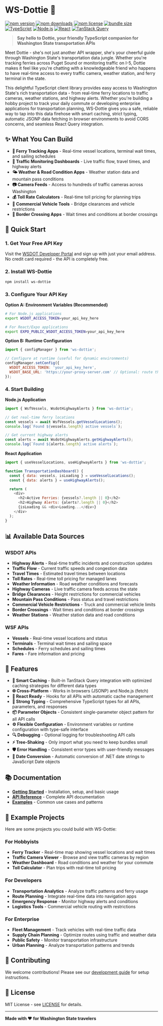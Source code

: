 # WS-Dottie 🚢

[![npm version](https://img.shields.io/npm/v/ws-dottie.svg)](https://www.npmjs.com/package/ws-dottie)
[![npm downloads](https://img.shields.io/npm/dm/ws-dottie.svg)](https://www.npmjs.com/package/ws-dottie)
[![npm license](https://img.shields.io/npm/l/ws-dottie.svg)](https://www.npmjs.com/package/ws-dottie)
[![bundle size](https://img.shields.io/bundlephobia/min/ws-dottie.svg)](https://bundlephobia.com/result?p=ws-dottie)
[![TypeScript](https://img.shields.io/badge/TypeScript-5.0-blue.svg)](https://www.typescriptlang.org/)
[![Node.js](https://img.shields.io/badge/Node.js-18+-green.svg)](https://nodejs.org/)
[![React](https://img.shields.io/badge/React-18+-blue.svg)](https://reactjs.org/)
[![TanStack Query](https://img.shields.io/badge/TanStack%20Query-5+-orange.svg)](https://tanstack.com/query)

> **Say hello to Dottie, your friendly TypeScript companion for Washington State transportation APIs**

Meet Dottie - she's not just another API wrapper, she's your cheerful guide through Washington State's transportation data jungle. Whether you're tracking ferries across Puget Sound or monitoring traffic on I-5, Dottie makes it feel like you're chatting with a knowledgeable friend who happens to have real-time access to every traffic camera, weather station, and ferry terminal in the state. 

This delightful TypeScript client library provides easy access to Washington State's rich transportation data - from real-time ferry locations to traffic cameras, weather stations, and highway alerts. Whether you're building a hobby project to track your daily commute or developing enterprise applications for transportation planning, WS-Dottie gives you a safe, reliable way to tap into this data firehose with smart caching, strict typing, automatic JSONP data fetching in browser environments to avoid CORS concerns, and seamless React Query integration.

## ✨ What You Can Build

- **🚢 Ferry Tracking Apps** - Real-time vessel locations, terminal wait times, and sailing schedules
- **🚗 Traffic Monitoring Dashboards** - Live traffic flow, travel times, and highway alerts
- **🌤️ Weather & Road Condition Apps** - Weather station data and mountain pass conditions
- **📷 Camera Feeds** - Access to hundreds of traffic cameras across Washington
- **💰 Toll Rate Calculators** - Real-time toll pricing for planning trips
- **🚛 Commercial Vehicle Tools** - Bridge clearances and vehicle restrictions
- **🌉 Border Crossing Apps** - Wait times and conditions at border crossings

## 🚀 Quick Start

### 1. Get Your Free API Key

Visit the [WSDOT Developer Portal](https://wsdot.wa.gov/developers/api-access) and sign up with just your email address. No credit card required - the API is completely free.

### 2. Install WS-Dottie

```bash
npm install ws-dottie
```

### 3. Configure Your API Key

**Option A: Environment Variables (Recommended)**
```bash
# For Node.js applications
export WSDOT_ACCESS_TOKEN=your_api_key_here

# For React/Expo applications
export EXPO_PUBLIC_WSDOT_ACCESS_TOKEN=your_api_key_here
```

**Option B: Runtime Configuration**
```javascript
import { configManager } from 'ws-dottie';

// Configure at runtime (useful for dynamic environments)
configManager.setConfig({
  WSDOT_ACCESS_TOKEN: 'your_api_key_here',
  WSDOT_BASE_URL: 'https://your-proxy-server.com' // Optional: route through proxy
});
```

### 4. Start Building

**Node.js Application**
```javascript
import { WsfVessels, WsdotHighwayAlerts } from 'ws-dottie';

// Get real-time ferry locations
const vessels = await WsfVessels.getVesselLocations();
console.log(`Found ${vessels.length} active vessels`);

// Get current highway alerts
const alerts = await WsdotHighwayAlerts.getHighwayAlerts();
console.log(`Found ${alerts.length} active alerts`);
```

**React Application**
```javascript
import { useVesselLocations, useHighwayAlerts } from 'ws-dottie';

function TransportationDashboard() {
  const { data: vessels, isLoading } = useVesselLocations();
  const { data: alerts } = useHighwayAlerts();

  return (
    <div>
      <h2>Active Ferries: {vessels?.length || 0}</h2>
      <h2>Highway Alerts: {alerts?.length || 0}</h2>
      {isLoading && <div>Loading...</div>}
    </div>
  );
}
```

## 📊 Available Data Sources

### WSDOT APIs
- **Highway Alerts** - Real-time traffic incidents and construction updates
- **Traffic Flow** - Current traffic speeds and congestion data
- **Travel Times** - Estimated travel times between locations
- **Toll Rates** - Real-time toll pricing for managed lanes
- **Weather Information** - Road weather conditions and forecasts
- **Highway Cameras** - Live traffic camera feeds across the state
- **Bridge Clearances** - Height restrictions for commercial vehicles
- **Mountain Pass Conditions** - Pass status and travel restrictions
- **Commercial Vehicle Restrictions** - Truck and commercial vehicle limits
- **Border Crossings** - Wait times and conditions at border crossings
- **Weather Stations** - Weather station data and road conditions

### WSF APIs
- **Vessels** - Real-time vessel locations and status
- **Terminals** - Terminal wait times and sailing space
- **Schedules** - Ferry schedules and sailing times
- **Fares** - Fare information and pricing

## 🔧 Features

- **🔄 Smart Caching** - Built-in TanStack Query integration with optimized caching strategies for different data types
- **🌐 Cross-Platform** - Works in browsers (JSONP) and Node.js (fetch)
- **📱 React Ready** - Hooks for all APIs with automatic cache management
- **🎯 Strong Typing** - Comprehensive TypeScript types for all APIs, parameters, and responses
- **📦 Parameter Objects** - Consistent single-parameter object pattern for all API calls
- **⚙️ Flexible Configuration** - Environment variables or runtime configuration with type-safe interface
- **🔍 Debugging** - Optional logging for troubleshooting API calls
- **⚡ Tree-Shaking** - Only import what you need to keep bundles small
- **🛡️ Error Handling** - Consistent error types with user-friendly messages
- **📅 Date Conversion** - Automatic conversion of .NET date strings to JavaScript Date objects

## 📚 Documentation

- **[Getting Started](./docs/GETTING-STARTED.md)** - Installation, setup, and basic usage
- **[API Reference](./docs/API-REFERENCE.md)** - Complete API documentation
- **[Examples](./docs/EXAMPLES.md)** - Common use cases and patterns

## 🎯 Example Projects

Here are some projects you could build with WS-Dottie:

### For Hobbyists
- **Ferry Tracker** - Real-time map showing vessel locations and wait times
- **Traffic Camera Viewer** - Browse and view traffic cameras by region
- **Weather Dashboard** - Road conditions and weather for your commute
- **Toll Calculator** - Plan trips with real-time toll pricing

### For Developers
- **Transportation Analytics** - Analyze traffic patterns and ferry usage
- **Route Planning** - Integrate real-time data into navigation apps
- **Emergency Response** - Monitor highway alerts and conditions
- **Logistics Tools** - Commercial vehicle routing with restrictions

### For Enterprise
- **Fleet Management** - Track vehicles with real-time traffic data
- **Supply Chain Planning** - Optimize routes using traffic and weather data
- **Public Safety** - Monitor transportation infrastructure
- **Urban Planning** - Analyze transportation patterns and trends

## 🤝 Contributing

We welcome contributions! Please see our [development guide](./docs/GETTING-STARTED.md) for setup instructions.

## 📄 License

MIT License - see [LICENSE](./LICENSE) for details.

---

**Made with ❤️ for Washington State travelers** 
